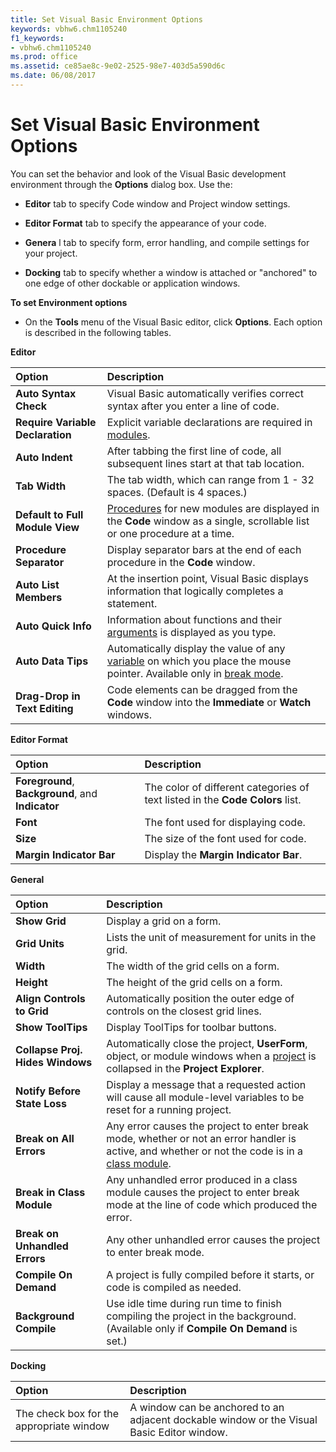 ```yaml
---
title: Set Visual Basic Environment Options
keywords: vbhw6.chm1105240
f1_keywords:
- vbhw6.chm1105240
ms.prod: office
ms.assetid: ce85ae8c-9e02-2525-98e7-403d5a590d6c
ms.date: 06/08/2017
---
```



# Set Visual Basic Environment Options

You can set the behavior and look of the Visual Basic development environment through the  **Options** dialog box. Use the:



-  **Editor** tab to specify Code window and Project window settings.
    
-  **Editor Format** tab to specify the appearance of your code.
    
-  **Genera** l tab to specify form, error handling, and compile settings for your project.
    
-  **Docking** tab to specify whether a window is attached or "anchored" to one edge of other dockable or application windows.
    

 **To set Environment options**


- On the  **Tools** menu of the Visual Basic editor, click **Options**. Each option is described in the following tables.
    

 **Editor**


|**Option**|**Description**|
|:-----|:-----|
|**Auto Syntax Check**|Visual Basic automatically verifies correct syntax after you enter a line of code.|
|**Require Variable Declaration**|Explicit variable declarations are required in [modules](../Glossary/vbe-glossary.md#module).|
|**Auto Indent**|After tabbing the first line of code, all subsequent lines start at that tab location.|
|**Tab Width**|The tab width, which can range from 1 - 32 spaces. (Default is 4 spaces.)|
|**Default to Full Module View**|[Procedures](../Glossary/vbe-glossary.md#procedure) for new modules are displayed in the **Code** window as a single, scrollable list or one procedure at a time.|
|**Procedure Separator**|Display separator bars at the end of each procedure in the  **Code** window.|
|**Auto List Members**|At the insertion point, Visual Basic displays information that logically completes a statement.|
|**Auto Quick Info**|Information about functions and their [arguments](../Glossary/vbe-glossary.md#argument) is displayed as you type.|
|**Auto Data Tips**|Automatically display the value of any [variable](../Glossary/vbe-glossary.md#variable) on which you place the mouse pointer. Available only in [break mode](../Glossary/vbe-glossary.md#break-mode).|
|**Drag-Drop in Text Editing**|Code elements can be dragged from the  **Code** window into the **Immediate** or **Watch** windows.|

 **Editor Format**


|**Option**|**Description**|
|:-----|:-----|
|**Foreground**, **Background**, and **Indicator**|The color of different categories of text listed in the  **Code Colors** list.|
|**Font**|The font used for displaying code.|
|**Size**|The size of the font used for code.|
|**Margin Indicator Bar**|Display the  **Margin Indicator Bar**.|

 **General**


|**Option**|**Description**|
|:-----|:-----|
|**Show Grid**|Display a grid on a form.|
|**Grid Units**|Lists the unit of measurement for units in the grid.|
|**Width**|The width of the grid cells on a form.|
|**Height**|The height of the grid cells on a form.|
|**Align Controls to Grid**|Automatically position the outer edge of controls on the closest grid lines.|
|**Show ToolTips**|Display ToolTips for toolbar buttons.|
|**Collapse Proj. Hides Windows**|Automatically close the project,  **UserForm**, object, or module windows when a [project](../Glossary/vbe-glossary.md#project) is collapsed in the **Project Explorer**.|
|**Notify Before State Loss**|Display a message that a requested action will cause all module-level variables to be reset for a running project.|
|**Break on All Errors**|Any error causes the project to enter break mode, whether or not an error handler is active, and whether or not the code is in a [class module](../Glossary/vbe-glossary.md#class-module).|
|**Break in Class Module**|Any unhandled error produced in a class module causes the project to enter break mode at the line of code which produced the error.|
|**Break on Unhandled Errors**|Any other unhandled error causes the project to enter break mode.|
|**Compile On Demand**|A project is fully compiled before it starts, or code is compiled as needed.|
|**Background Compile**|Use idle time during run time to finish compiling the project in the background. (Available only if  **Compile On Demand** is set.)|

 **Docking**


|**Option**|**Description**|
|:-----|:-----|
|The check box for the appropriate window|A window can be anchored to an adjacent dockable window or the Visual Basic Editor window.|

